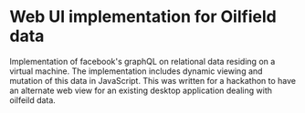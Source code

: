 # Web UI implementation for Oilfield data
Implementation of facebook's graphQL on relational data residing on a virtual machine. The implementation includes dynamic viewing and mutation of this data in JavaScript. This was written for a hackathon to have an alternate web view for an existing desktop application dealing with oilfeild data. 
